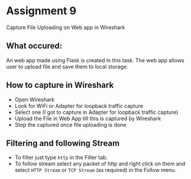 # Assignment 9 
Capture File Uploading on Web app in Wireshark

## What occured:
An web app made using Flask is created in this task. The web app allows user to upload file and save them to local storage.

## How to capture in Wireshark
- Open Wireshark
- Look for WiFi or Adapter for loopback traffic capture 
- Select one (I got to capture in Adapter for loopback traffic capture)
- Upload the File in Web App till this is captured by Wireshark
- Stop the captured once file uploading is done

## Filtering and following Stream
- To filter just type ```http``` in the Filter tab.
- To follow stream select any packet of http and right click on them and select ```HTTP Stream``` or ```TCP Stream``` (as required) in the Follow menu.


